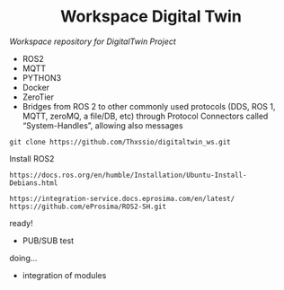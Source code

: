 <h1 align="center"> Workspace Digital Twin </h1>

*Workspace repository for DigitalTwin Project*

* ROS2
* MQTT
* PYTHON3
* Docker
* ZeroTier
* Bridges from ROS 2 to other commonly used protocols (DDS, ROS 1, MQTT, zeroMQ, a file/DB, etc) through Protocol Connectors called “System-Handles”, allowing also messages


```
git clone https://github.com/Thxssio/digitaltwin_ws.git

```

Install ROS2

```
https://docs.ros.org/en/humble/Installation/Ubuntu-Install-Debians.html

```

```
https://integration-service.docs.eprosima.com/en/latest/
https://github.com/eProsima/ROS2-SH.git

```
ready!

* PUB/SUB test

doing...

*  integration of modules
